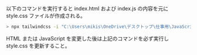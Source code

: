 以下のコマンドを実行すると index.html および index.js の内容を元に style.css ファイルが作成される。

```sh
> npx tailwindcss -i "C:\Users\mikis\OneDrive\デスクトップ\仕事用\JavaScriptKenshu\exercises-main-exercises\js-exercises\ch15.04-10\ex02\input.css" -o "C:\Users\mikis\OneDrive\デスクトップ\仕事用\JavaScriptKenshu\exercises-main-exercises\js-exercises\ch15.04-10\ex02\style.css"
```

HTML または JavaScript を変更した後は上記のコマンドを必ず実行し style.css を更新すること。
